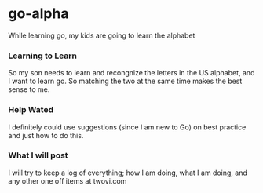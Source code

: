 # go-alpha
While learning go, my kids are going to learn the alphabet

### Learning to Learn
So my son needs to learn and recongnize the letters in the US alphabet, and I want to learn go.  So matching the two at the same time makes the best sense to me.

### Help Wated

I definitely could use suggestions (since I am new to Go) on best practice and just how to do this.


### What I will post
I will try to keep a log of everything; how I am doing, what I am doing, and any other one off items at twovi.com
